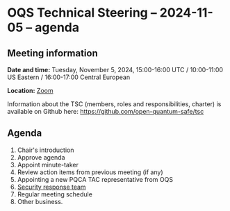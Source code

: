 # OQS Technical Steering – 2024-11-05 – agenda

## Meeting information

**Date and time:** Tuesday, November 5, 2024, 15:00-16:00 UTC / 10:00-11:00 US Eastern / 16:00-17:00 Central European

**Location:** [Zoom](https://zoom-lfx.platform.linuxfoundation.org/meeting/91608767914?password=2ff2b136-05f7-4676-972b-3ee4d944f62e)

Information about the TSC (members, roles and responsibilities, charter) is available on Github here:
	https://github.com/open-quantum-safe/tsc

## Agenda

1. Chair's introduction
2. Approve agenda
3. Appoint minute-taker
4. Review action items from previous meeting (if any)
5. Appointing a new PQCA TAC representative from OQS
6. [Security response team](https://github.com/open-quantum-safe/tsc/issues/60)
7. Regular meeting schedule
8. Other business.
